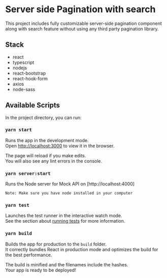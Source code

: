 # Server side Pagination with search

This project includes fully customizable server-side pagination component along with search feature without using any third party pagination library.

## Stack
- react
- typescript
- nodejs
- react-bootstrap
- react-hook-form
- axios
- node-sass

## Available Scripts

In the project directory, you can run:

### `yarn start`

Runs the app in the development mode.\
Open [http://localhost:3000](http://localhost:3000) to view it in the browser.

The page will reload if you make edits.\
You will also see any lint errors in the console.

### `yarn server:start`

Runs the Node server for Mock API on [http://localhost:4000]

`Note: Make sure you have node installed in your computer`

### `yarn test`

Launches the test runner in the interactive watch mode.\
See the section about [running tests](https://facebook.github.io/create-react-app/docs/running-tests) for more information.

### `yarn build`

Builds the app for production to the `build` folder.\
It correctly bundles React in production mode and optimizes the build for the best performance.

The build is minified and the filenames include the hashes.\
Your app is ready to be deployed!
